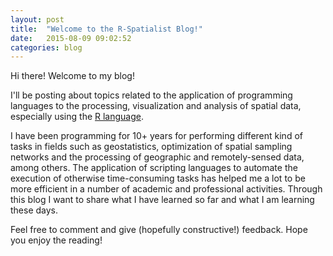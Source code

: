 ```yaml
---
layout: post
title:  "Welcome to the R-Spatialist Blog!"
date:   2015-08-09 09:02:52
categories: blog
---
```

Hi there! Welcome to my blog!

I'll be posting about topics related to the application of programming languages to the processing, visualization and analysis of spatial data, especially using the [R language].

I have been programming for 10+ years for performing different kind of tasks in fields such as geostatistics, optimization of spatial sampling networks and the processing of geographic and remotely-sensed data, among others. The application of scripting languages to automate the execution of otherwise time-consuming tasks has helped me a lot to be more efficient in a number of academic and professional activities. Through this blog I want to share what I have learned so far and what I am learning these days. 

Feel free to comment and give (hopefully constructive!) feedback. Hope you enjoy the reading! 


[R language]:      http://r-project.org

